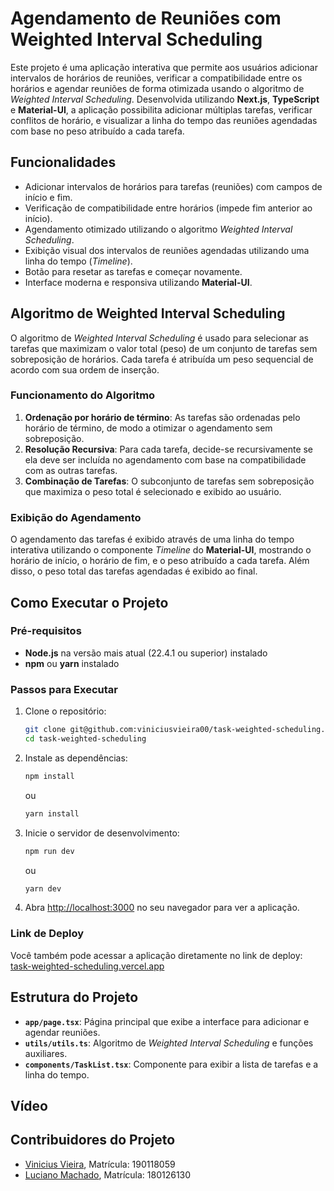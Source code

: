 # Agendamento de Reuniões com Weighted Interval Scheduling

Este projeto é uma aplicação interativa que permite aos usuários adicionar intervalos de horários de reuniões, verificar a compatibilidade entre os horários e agendar reuniões de forma otimizada usando o algoritmo de *Weighted Interval Scheduling*. Desenvolvida utilizando **Next.js**, **TypeScript** e **Material-UI**, a aplicação possibilita adicionar múltiplas tarefas, verificar conflitos de horário, e visualizar a linha do tempo das reuniões agendadas com base no peso atribuído a cada tarefa.

## Funcionalidades

- Adicionar intervalos de horários para tarefas (reuniões) com campos de início e fim.
- Verificação de compatibilidade entre horários (impede fim anterior ao início).
- Agendamento otimizado utilizando o algoritmo *Weighted Interval Scheduling*.
- Exibição visual dos intervalos de reuniões agendadas utilizando uma linha do tempo (*Timeline*).
- Botão para resetar as tarefas e começar novamente.
- Interface moderna e responsiva utilizando **Material-UI**.

## Algoritmo de Weighted Interval Scheduling

O algoritmo de *Weighted Interval Scheduling* é usado para selecionar as tarefas que maximizam o valor total (peso) de um conjunto de tarefas sem sobreposição de horários. Cada tarefa é atribuída um peso sequencial de acordo com sua ordem de inserção.

### Funcionamento do Algoritmo

1. **Ordenação por horário de término**: As tarefas são ordenadas pelo horário de término, de modo a otimizar o agendamento sem sobreposição.
2. **Resolução Recursiva**: Para cada tarefa, decide-se recursivamente se ela deve ser incluída no agendamento com base na compatibilidade com as outras tarefas.
3. **Combinação de Tarefas**: O subconjunto de tarefas sem sobreposição que maximiza o peso total é selecionado e exibido ao usuário.

### Exibição do Agendamento

O agendamento das tarefas é exibido através de uma linha do tempo interativa utilizando o componente *Timeline* do **Material-UI**, mostrando o horário de início, o horário de fim, e o peso atribuído a cada tarefa. Além disso, o peso total das tarefas agendadas é exibido ao final.

## Como Executar o Projeto

### Pré-requisitos

- **Node.js** na versão mais atual (22.4.1 ou superior) instalado
- **npm** ou **yarn** instalado

### Passos para Executar

1. Clone o repositório:
   ```bash
   git clone git@github.com:viniciusvieira00/task-weighted-scheduling.git
   cd task-weighted-scheduling
   ```

2. Instale as dependências:
   ```bash
   npm install
   ```
   ou
   ```bash
   yarn install
   ```

3. Inicie o servidor de desenvolvimento:
   ```bash
   npm run dev
   ```
   ou
   ```bash
   yarn dev
   ```

4. Abra [http://localhost:3000](http://localhost:3000) no seu navegador para ver a aplicação.

### Link de Deploy

Você também pode acessar a aplicação diretamente no link de deploy:
[task-weighted-scheduling.vercel.app](https://task-weighted-scheduling.vercel.app/)

## Estrutura do Projeto

- **`app/page.tsx`**: Página principal que exibe a interface para adicionar e agendar reuniões.
- **`utils/utils.ts`**: Algoritmo de *Weighted Interval Scheduling* e funções auxiliares.
- **`components/TaskList.tsx`**: Componente para exibir a lista de tarefas e a linha do tempo.

## Vídeo

<!-- - [Baixe o Vídeo](https://github.com/viniciusvieira00/hanoi-tower/tree/main/readme_data/bandicam-2024-08-19-23-31-34-104.mp4) -->

## Contribuidores do Projeto

- [Vinicius Vieira](https://github.com/viniciusvieira00), Matrícula: 190118059
- [Luciano Machado](https://github.com/Hierophylax), Matrícula: 180126130
